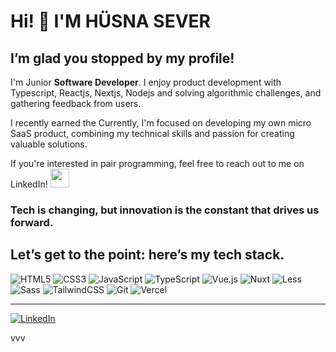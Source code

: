 <h1>Hi! 👋 I'M HÜSNA SEVER</h1>
<h2> I’m glad you stopped by my profile! </h2>



<p> I'm Junior <b>Software Developer</b>. I enjoy product development with Typescript, Reactjs, Nextjs, Nodejs and solving algorithmic challenges, and gathering feedback from users.

I recently earned the Currently, I'm focused on developing my own micro SaaS product, combining my technical skills and passion for creating valuable solutions.

If you're interested in pair programming, feel free to reach out to me on LinkedIn!  <img src="https://emojis.slackmojis.com/emojis/images/1705794630/87798/rocket.png?1705794630" width="30"> </p>


<h3>Tech is changing, but innovation is the constant that drives us forward.</h3>
<h2>Let’s get to the point: here’s my tech stack.</h2>

![HTML5](https://img.shields.io/badge/-HTML5-%23E44D27?style=flat-square&logo=html5&logoColor=ffffff)
![CSS3](https://img.shields.io/badge/-CSS3-%231572B6?style=flat-square&logo=css3)
![JavaScript](https://img.shields.io/badge/-JavaScript-%23F7DF1C?style=flat-square&logo=javascript&logoColor=000000&labelColor=%23F7DF1C&color=%23FFCE5A)
![TypeScript](https://img.shields.io/badge/-TypeScript-007ACC?style=flat-square&logo=typescript&logoColor=white)
![Vue.js](https://img.shields.io/badge/-Vue.js-%232c3e50?style=flat-square&logo=vuedotjs)
![Nuxt](https://img.shields.io/badge/-Nuxt.js-%23282C34?style=flat-square&logo=nuxtdotjs)
![Less](https://img.shields.io/badge/-Less-%231d365d?style=flat-square&logo=less&logoColor=ffffff)
![Sass](https://img.shields.io/badge/-Sass-%23CC6699?style=flat-square&logo=sass&logoColor=ffffff)
![TailwindCSS](https://img.shields.io/badge/-TailwindCSS-%231a202c?style=flat-square&logo=tailwind-css)
![Git](https://img.shields.io/badge/-Git-%23F05032?style=flat-square&logo=git&logoColor=%23ffffff)
![Vercel](https://img.shields.io/badge/-Vercel-%23ffffff?style=flat-square&logo=vercel&logoColor=000000)




------------
<p> <a href="https://www.linkedin.com/in/h%C3%BCsna-sever-a4431a200/" target="_blank"><img alt="LinkedIn" src="https://img.shields.io/badge/linkedin-%230077B5.svg?&style=for-the-badge&logo=linkedin&logoColor=white"/></a>
</p>vvv
